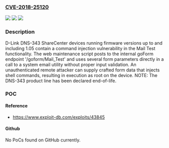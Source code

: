 ### [CVE-2018-25120](https://cve.mitre.org/cgi-bin/cvename.cgi?name=CVE-2018-25120)
![](https://img.shields.io/static/v1?label=Product&message=DNS-343%20ShareCenter&color=blue)
![](https://img.shields.io/static/v1?label=Version&message=0%20&color=brightgreen)
![](https://img.shields.io/static/v1?label=Vulnerability&message=CWE-78%20Improper%20Neutralization%20of%20Special%20Elements%20used%20in%20an%20OS%20Command%20('OS%20Command%20Injection')&color=brightgreen)

### Description

D-Link DNS-343 ShareCenter devices running firmware versions up to and including 1.05 contain a command injection vulnerability in the Mail Test functionality. The web maintenance script posts to the internal goForm endpoint '/goform/Mail_Test' and uses several form parameters directly in a call to a system email utility without proper input validation. An unauthenticated remote attacker can supply crafted form data that injects shell commands, resulting in execution as root on the device. NOTE: The DNS-343 product line has been declared end-of-life.

### POC

#### Reference
- https://www.exploit-db.com/exploits/43845

#### Github
No PoCs found on GitHub currently.

